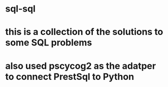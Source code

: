 # sql-sql
# this is a collection of the solutions to some SQL problems
# also used pscycog2 as the adatper to connect PrestSql to Python
